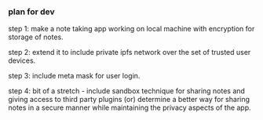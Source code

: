 ### plan for dev

step 1: make a note taking app working on local machine with encryption for storage of notes.

step 2: extend it to include private ipfs network over the set of trusted user devices.

step 3: include meta mask for user login.

step 4: bit of a stretch - include sandbox technique for sharing notes and giving access to third party plugins (or) determine a better way for sharing notes in a secure manner while maintaining the privacy aspects of the app.
